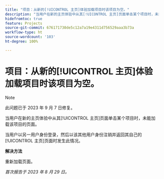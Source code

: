 ```yaml
---
title: "项目：从新的[!UICONTROL 主页]体验加载项目时该项目为空。"
description: "当用户在新的主页体验中从其[!UICONTROL 主页]页面单击某个项目时，未能加载该项目的页面。"
hidefromtoc: true
feature: Projects
source-git-commit: 676171730de5c12a7a19e4311d756529aaa3b73a
workflow-type: ht
source-wordcount: '103'
ht-degree: 100%

---
```



# 项目：从新的[!UICONTROL 主页]体验加载项目时该项目为空。

>[!NOTE]
>
>此问题已于 2023 年 9 月 7 日修复。

当用户在新的主页体验中从其[!UICONTROL 主页]页面单击某个项目时，未能加载该项目的页面。

当用户以另一用户身份登录，然后以该其他用户身份注销并返回其自己的[!UICONTROL 主页]页面时发生此情况。

**解决方法**

重新加载页面。

_首次报告于 2023 年 8 月 29 日。_

